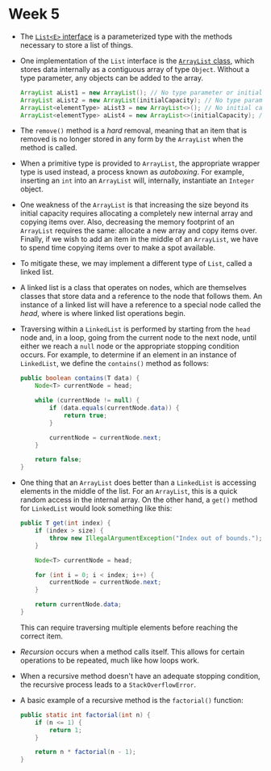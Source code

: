 # Week 5

* The [`List<E>` interface](https://docs.oracle.com/en/java/javase/22/docs/api/java.base/java/util/List.html) is a parameterized type with the methods necessary to store a list of things.

* One implementation of the `List` interface is the [`ArrayList` class](https://docs.oracle.com/en/java/javase/22/docs/api/java.base/java/util/ArrayList.html), which stores data internally as a contiguous array of type `Object`. Without a type parameter, any objects can be added to the array.
    ```java
    ArrayList aList1 = new ArrayList(); // No type parameter or initial capacity provided.
    ArrayList aList2 = new ArrayList(initialCapacity); // No type parameter provided.
    ArrayList<elementType> aList3 = new ArrayList<>(); // No initial capacity provided.
    ArrayList<elementType> aList4 = new ArrayList<>(initialCapacity); //
    ```

* The `remove()` method is a *hard* removal, meaning that an item that is removed is no longer stored in any form by the `ArrayList` when the method is called.

* When a primitive type is provided to `ArrayList`, the appropriate wrapper type is used instead, a process known as *autoboxing*. For example, inserting an `int` into an `ArrayList` will, internally, instantiate an `Integer` object.

* One weakness of the `ArrayList` is that increasing the size beyond its initial capacity requires allocating a completely new internal array and copying items over. Also, decreasing the memory footprint of an `ArrayList` requires the same: allocate a new array and copy items over. Finally, if we wish to add an item in the middle of an `ArrayList`, we have to spend time copying items over to make a spot available.

* To mitigate these, we may implement a different type of `List`, called a linked list.

* A linked list is a class that operates on nodes, which are themselves classes that store data and a reference to the node that follows them. An instance of a linked list will have a reference to a special node called the *head*, where is where linked list operations begin.

* Traversing within a `LinkedList` is performed by starting from the `head` node and, in a loop, going from the current node to the next node, until either we reach a `null` node or the appropriate stopping condition occurs. For example, to determine if an element in an instance of `LinkedList`, we define the `contains()` method as follows:
    ```java
    public boolean contains(T data) {
        Node<T> currentNode = head;

        while (currentNode != null) {
            if (data.equals(currentNode.data)) {
                return true;
            }

            currentNode = currentNode.next;
        }

        return false;
    }
    ```

* One thing that an `ArrayList` does better than a `LinkedList` is accessing elements in the middle of the list. For an `ArrayList`, this is a quick random access in the internal array. On the other hand, a `get()` method for `LinkedList` would look something like this:
    ```java
    public T get(int index) {
        if (index > size) {
            throw new IllegalArgumentException("Index out of bounds.");
        }

        Node<T> currentNode = head;

        for (int i = 0; i < index; i++) {
            currentNode = currentNode.next;
        }

        return currentNode.data;
    }
    ```
    This can require traversing multiple elements before reaching the correct item.

* *Recursion* occurs when a method calls itself. This allows for certain operations to be repeated, much like how loops work.

* When a recursive method doesn't have an adequate stopping condition, the recursive process leads to a `StackOverflowError`.

* A basic example of a recursive method is the `factorial()` function:
    ```java
    public static int factorial(int n) {
        if (n <= 1) {
            return 1;
        }

        return n * factorial(n - 1);
    }
    ```